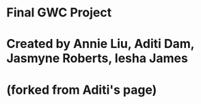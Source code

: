 # Final GWC Project
# Created by Annie Liu, Aditi Dam, Jasmyne Roberts, Iesha James 
# (forked from Aditi's page)
